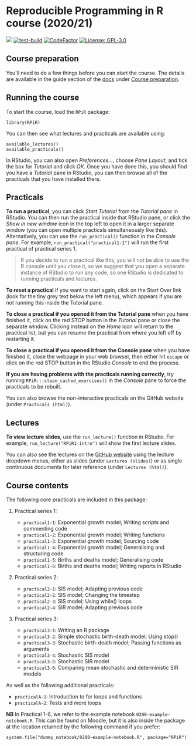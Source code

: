 # Reproducible Programming in R course (2020/21)

[![](https://img.shields.io/badge/docs-RPIR-blue)][docs]
[![test-build](https://github.com/IBAHCM/RPiR/workflows/R-CMD-check/badge.svg?=1)](https://github.com/IBAHCM/RPiR/actions)
[![CodeFactor](https://www.codefactor.io/repository/github/IBAHCM/RPiR/badge)](https://www.codefactor.io/repository/github/IBAHCM/RPiR)
[![License: GPL-3.0](https://img.shields.io/badge/license-GPL--3+-brightgreen)](https://opensource.org/licenses/GPL-3.0)

## Course preparation

You'll need to do a few things before you can start the course. The details are
available in the guide section of the [docs][docs] under
[Course preparation][prep].

## Running the course

To start the course, load the `RPiR` package:

```{R}
library(RPiR)
```

You can then see what lectures and practicals are available using:

```{R}
available_lectures()
available_practicals()
```

In RStudio, you can also open *Preferences...*, choose *Pane Layout*, and
tick the box for *Tutorial* and click *OK*. Once you have done this, you
should find you have a *Tutorial* pane in RStudio, you can then browse all of
the practicals that you have installed there.

## Practicals

**To run a practical**, you can click *Start Tutorial* from the *Tutorial
pane* in RStudio. You can then run the practical inside that RStudio pane, or
click the *Show in new window* icon in the top left to open it in a larger
separate window (you can open multiple practicals simultaneously like this).
Alternatively, you can use the `run_practical()` function in the *Console
pane*. For example, `run_practical("practical1-1")` will run the first
practical of practical series 1.

> If you decide to run a practical like this, you will not be able to use the R
  console until you close it, so we suggest that you open a separate instance of
  RStudio to run any code, so one RStudio is dedicated to running practicals and
  lectures.

**To reset a practical** if you want to start again, click on the Start Over
link (look for the tiny grey text below the left menu), which appears if you
are not running this inside the Tutorial pane.

**To close a practical if you opened it from the Tutorial pane** when you have
finished it, click on the red STOP button in the *Tutorial* pane or close the
separate window. Clicking instead on the *Home* icon will return to the
practical list, but you can resume the practical from where you left off by
restarting it.

**To close a practical if you opened it from the Console pane** when you have
finished it, close the webpage in your web browser, then either hit `escape` or
click on the red STOP button in the RStudio *Console* to end the process.

**If you are having problems with the practicals running correctly**, try
running `RPiR:::clean_cached_exercises()` in the *Console* pane to force the
practicals to be rebuilt.

You can also browse the non-interactive practicals on the GitHub website
(under `Practicals (html)`).

## Lectures

**To view lecture slides**, use the `run_lecture()` function in RStudio. For
example, `run_lecture("RPiR1-intro")` will show the first lecture slides.

You can also see the lectures on the [GitHub website][docs] using the lecture
dropdown menus, either as slides (under `Lectures (slides)`) or as single
continuous documents for later reference (under `Lectures (html)`).

## Course contents

The following core practicals are included in this package:

1. Practical series 1:

   * `practical1-1`: Exponential growth model; Writing scripts and commenting code
   * `practical1-2`: Exponential growth model; Writing functions
   * `practical1-3`: Exponential growth model; Sourcing code
   * `practical1-4`: Exponential growth model; Generalising and structuring code
   * `practical1-5`: Births and deaths model; Generalising code
   * `practical1-6`: Births and deaths model; Writing reports in RStudio

2. Practical series 2:

   * `practical2-1`: SIS model; Adapting previous code
   * `practical2-2`: SIS model; Changing the timestep
   * `practical2-3`: SIS model; Using while() loops
   * `practical2-4`: SIR model; Adapting previous code

3. Practical series 3:

   * `practical3-1`: Writing an R package
   * `practical3-2`: Simple stochastic birth-death model; Using stop()
   * `practical3-3`: Stochastic birth-death model; Passing functions as arguments
   * `practical3-4`: Stochastic SIS model
   * `practical3-5`: Stochastic SIR model
   * `practical3-6`: Comparing mean stochastic and deterministic SIR models

As well as the following additional practicals:

* `practicalA-1`: Introduction to for loops and functions
* `practicalA-2`: Tests and more loops

**NB** In Practical 1-6, we refer to the example notebook
`0200-example-notebook.R`. This can be found on Moodle, but it is also inside
the package at the location returned by the following command if you prefer:

```{R}
system.file("dummy_notebook/0200-example-notebook.R", package="RPiR")
```

[prep]: https://ibahcm.github.io/RPiR/articles/pages/preparation.html
[docs]: https://ibahcm.github.io/RPiR
